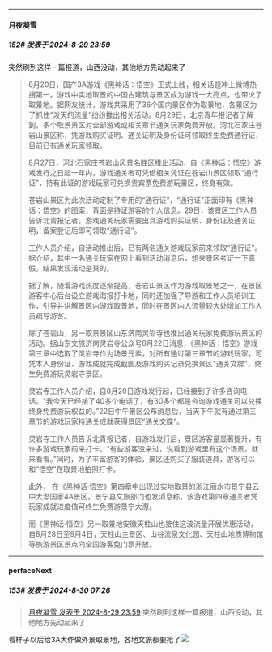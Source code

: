 ﻿
*****

####  月夜凝雪  
##### 152#       发表于 2024-8-29 23:59

突然刷到这样一篇报道，山西没动，其他地方先动起来了

 <blockquote>8月20日，国产3A游戏《黑神话：悟空》正式上线，相关话题冲上微博热搜第一。游戏中实地取景的中国古建筑与景区成为游戏一大亮点，也带火了取景地。据网友统计，游戏共采用了36个国内景区作为取景地，各景区为了抓住“泼天的流量”纷纷推出相关活动。8月29日，北京青年报记者了解到，多个取景景区对全部游戏或相关章节通关玩家免费开放。河北石家庄苍岩山景区称，凭游戏购买证明、通关证明及身份证可领取终生免费通行证，目前已有通关玩家领取。

8月27日，河北石家庄苍岩山风景名胜区推出活动，自《黑神话：悟空》游戏发行之日起一年内，游戏通关者可凭借相关凭证在苍岩山景区领取“通行证”，持有此证的游戏玩家可兑换贵宾票免费游玩景区，终身有效。

苍岩山景区为此次活动定制了专用的“通行证”，“通行证”正面印有《黑神话：悟空》的图案，背面是持证游客的个人信息。29日，该景区工作人员告诉北青报记者，游戏通关玩家需要出具游戏购买证明、身份证及通关证明，备案登记后即可领取“通行证”。

工作人员介绍，自活动推出后，已有两名通关游戏玩家前来领取“通行证”。据介绍，其中一名通关玩家在网上看到活动消息后，想来景区考证一下真假，结果发现活动是真的。

据了解，随着游戏热度逐渐提高，苍岩山景区作为游戏取景地之一，在景区游客中心后台设立游戏海报打卡地，同时还加强了导游和工作人员培训工作，引导并讲解景区内游戏取景地，同时在景区内人流量较大处增加工作人员疏导游客。

除了苍岩山，另一取景景区山东济南灵岩寺也推出通关玩家免费游玩景区的活动。据山东文旅济南灵岩寺公众号8月22日消息，《黑神话：悟空》游戏第三章中选取了灵岩寺作为场景元素，对所有通过第三章节的游戏玩家，可凭本人身份证、游戏成就完成截图及游戏购买记录兑换景区“通关文牒”，终生免费游玩灵岩寺景区。

灵岩寺工作人员介绍，自8月20日游戏发行起，已经接到了许多咨询电话。“我今天已经接了40多个电话了，有30多个都是咨询游戏通关可以兑换终身免费游玩权益的。”22日中午景区公布消息后，当天下午就有通过第三章节的游戏玩家持通关成就获得景区“通关文牒”。

灵岩寺工作人员告诉北青报记者，自游戏发行后，景区游客量显著提升，有许多游戏玩家前来打卡。“有些游客没来过，说看到游戏里有这个场景，就来看看。”同时，为了丰富游客的体验，景区还购买了服装道具，游客可以和“悟空”在取景地拍照打卡。

此外， 在《黑神话·悟空》第四章中出现过实地取景的浙江丽水市景宁县云中大漈国家4A景区。景宁县文旅部门也发消息称，该游戏第四章通关者凭玩家成就进度值可终生免费游景宁大漈。

而《黑神话·悟空》另一取景地安徽天柱山也接住这波流量开展优惠活动，自8月28日至9月4日，天柱山主景区、山谷流泉文化园、天柱山地质博物馆等旅游景区景点向全国游客免门票开放。</blockquote>


*****

####  perfaceNext  
##### 153#       发表于 2024-8-30 07:26

<blockquote><a href="httphttps://bbs.saraba1st.com/2b/forum.php?mod=redirect&amp;goto=findpost&amp;pid=66059131&amp;ptid=2195927" target="_blank">月夜凝雪 发表于 2024-8-29 23:59</a>
突然刷到这样一篇报道，山西没动，其他地方先动起来了</blockquote>
看样子以后给3A大作做外景取景地，各地文旅都要抢了<img src="https://static.saraba1st.com/image/smiley/face2017/068.png" referrerpolicy="no-referrer">

